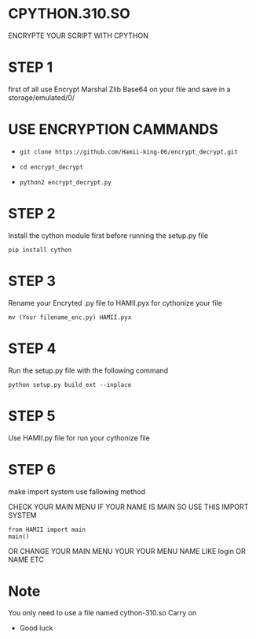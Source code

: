 # CPYTHON.310.SO
ENCRYPTE YOUR SCRIPT WITH CPYTHON


# STEP 1
 first of all use   Encrypt Marshal Zlib Base64 on your file  and save in a storage/emulated/0/
 
 
 # USE ENCRYPTION CAMMANDS
 
- `git clone https://github.com/Hamii-king-06/encrypt_decrypt.git`

- `cd encrypt_decrypt`

- `python2 encrypt_decrypt.py`

# STEP 2

Install the cython module first before running the setup.py file
```
pip install cython
```
# STEP 3
Rename your Encryted  .py file to HAMII.pyx for cythonize your file

```
mv (Your filename_enc.py) HAMII.pyx
```


# STEP 4
Run the setup.py file with the following command

```
python setup.py build_ext --inplace
```

# STEP 5
Use HAMII.py file for run your cythonize file
# STEP 6 
 make import system use fallowing method 
 
 CHECK YOUR MAIN MENU  IF YOUR NAME IS MAIN SO USE THIS IMPORT SYSTEM
 ```
 from HAMII import main
 main() 
 ```
 OR CHANGE YOUR MAIN MENU YOUR YOUR MENU NAME LIKE login  OR NAME ETC
 
# Note
You only need to use a file named cython-310.so Carry on

- Good luck

